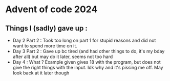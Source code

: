 # Advent of code 2024

## Things I (sadly) gave up :

- Day 2 Part 2 : Took too long on part 1 for stupid reasons and did not want to spend more time on it.
- Day 3 Part 2 : Gave up bc tired (and had other things to do, it's my bday after all) but may do it later, seems not too hard
- Day 4 : What ? Example given gives 18 with the program, but does not give the right things with the input. Idk why and it's pissing me off. May look back at it later though
